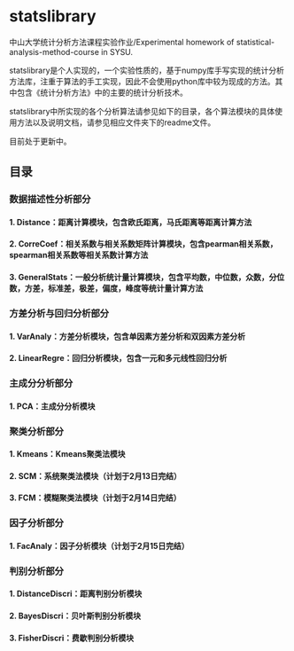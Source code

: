 # statslibrary
中山大学统计分析方法课程实验作业/Experimental homework of statistical-analysis-method-course in SYSU.

statslibrary是个人实现的，一个实验性质的，基于numpy库手写实现的统计分析方法库，注重于算法的手工实现，因此不会使用python库中较为现成的方法。其中包含《统计分析方法》中的主要的统计分析技术。

statslibrary中所实现的各个分析算法请参见如下的目录，各个算法模块的具体使用方法以及说明文档，请参见相应文件夹下的readme文件。

目前处于更新中。

## 目录
### 数据描述性分析部分
#### 1. Distance：距离计算模块，包含欧氏距离，马氏距离等距离计算方法
#### 2. CorreCoef：相关系数与相关系数矩阵计算模块，包含pearman相关系数，spearman相关系数等相关系数计算方法
#### 3. GeneralStats：一般分析统计量计算模块，包含平均数，中位数，众数，分位数，方差，标准差，极差，偏度，峰度等统计量计算方法

### 方差分析与回归分析部分
#### 1. VarAnaly：方差分析模块，包含单因素方差分析和双因素方差分析
#### 2. LinearRegre：回归分析模块，包含一元和多元线性回归分析

### 主成分分析部分
#### 1. PCA：主成分分析模块

### 聚类分析部分
#### 1. Kmeans：Kmeans聚类法模块
#### 2. SCM：系统聚类法模块（计划于2月13日完结）
#### 3. FCM：模糊聚类法模块（计划于2月14日完结）

### 因子分析部分
#### 1. FacAnaly：因子分析模块（计划于2月15日完结）

### 判别分析部分
#### 1. DistanceDiscri：距离判别分析模块
#### 2. BayesDiscri：贝叶斯判别分析模块
#### 3. FisherDiscri：费歇判别分析模块
